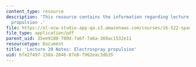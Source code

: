 ```yaml
---
content_type: resource
description: 'This resource contains the information regarding lecture 20 notes: electrospray
  propulsion .'
file: https://ol-ocw-studio-app-qa.s3.amazonaws.com/courses/16-522-space-propulsion-spring-2015/6fe2f497158a264687e8f962eac3db35_MIT16_522S15_Lecture20.pdf
file_type: application/pdf
parent_uid: 35ee9188-780d-7a6f-7a6a-369ac1532e11
resourcetype: Document
title: 'Lecture 20 Notes: Electrospray propulsion'
uid: 6fe2f497-158a-2646-87e8-f962eac3db35
---
```

